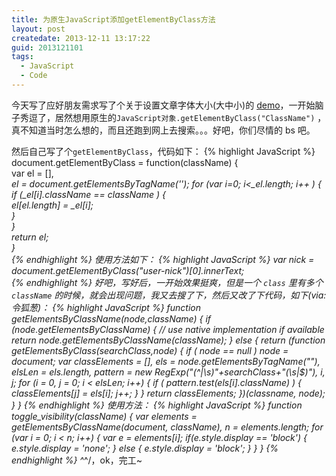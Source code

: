 ```yaml
---
title: 为原生JavaScript添加getElementByClass方法
layout: post
createdate: 2013-12-11 13:17:22
guid: 2013121101
tags:  
  - JavaScript
  - Code
---
```

  今天写了应好朋友需求写了个关于设置文章字体大小(大中小)的 [demo](/media/demos/l-m-s-font-size-demo.html)，一开始脑子秀逗了，居然想用原生的`JavaScript对象.getElementByClass("ClassName")` ，真不知道当时怎么想的，而且还跑到网上去搜索。。。好吧，你们尽情的 bs 吧。
  
  然后自己写了个`getElementByClass`，代码如下：
{% highlight JavaScript %}
document.getElementByClass = function(className) {  
    var el = [],  
    _el = document.getElementsByTagName('*'); 
    for (var i=0; i<_el.length; i++ ) {  
        if (_el[i].className == className ) {  
            el[el.length] = _el[i];  
        }  
    }  
    return el;  
}  
{% endhighlight %}
  使用方法如下：
{% highlight JavaScript %}
var nick = document.getElementByClass("user-nick")[0].innerText;  
{% endhighlight %}
  好吧，写好后，一开始效果挺爽，但是一个 `class` 里有多个 `className` 的时候，就会出现问题，我又去搜了下，然后又改了下代码，如下(*via:令狐葱*)：
{% highlight JavaScript %}
function getElementsByClassName(node,className) {
  if (node.getElementsByClassName) { // use native implementation if available
    return node.getElementsByClassName(className);
  } else {
    return (function getElementsByClass(searchClass,node) {
        if ( node == null )
          node = document;
        var classElements = [],
            els = node.getElementsByTagName("*"),
            elsLen = els.length,
            pattern = new RegExp("(^|\\s)"+searchClass+"(\\s|$)"), i, j;
        for (i = 0, j = 0; i < elsLen; i++) {
          if ( pattern.test(els[i].className) ) {
              classElements[j] = els[i];
              j++;
          }
        }
        return classElements;
    })(classname, node);
  }
}
{% endhighlight %}
使用方法：
{% highlight JavaScript %}
function toggle_visibility(className) {
   var elements = getElementsByClassName(document, className),
       n = elements.length;
   for (var i = 0; i < n; i++) {
     var e = elements[i];
     if(e.style.display == 'block') {
       e.style.display = 'none';
     } else {
       e.style.display = 'block';
     }
  }
}
{% endhighlight %}
  ^_^/，ok，完工~

